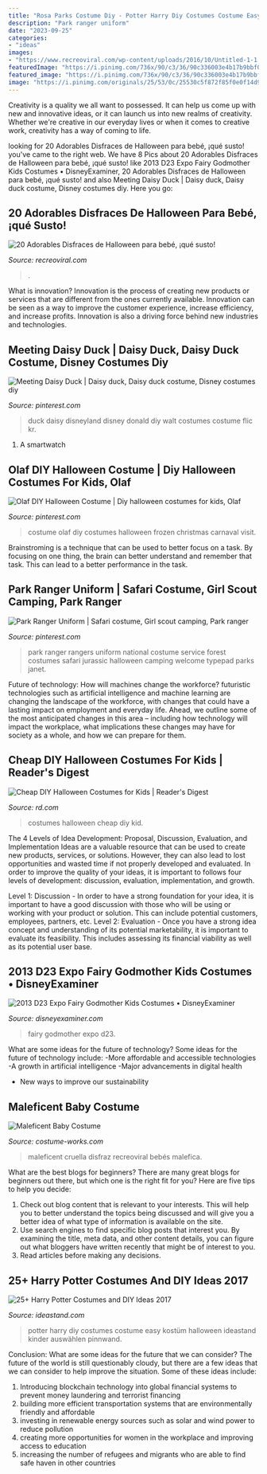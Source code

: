 ```yaml
---
title: "Rosa Parks Costume Diy - Potter Harry Diy Costumes Costume Easy Kostüm Halloween Ideastand Kinder Auswählen Pinnwand"
description: "Park ranger uniform"
date: "2023-09-25"
categories:
- "ideas"
images:
- "https://www.recreoviral.com/wp-content/uploads/2016/10/Untitled-1-1.jpg"
featuredImage: "https://i.pinimg.com/736x/90/c3/36/90c336003e4b17b9bbf0f36633128260--safari-costume-halloween-.jpg"
featured_image: "https://i.pinimg.com/736x/90/c3/36/90c336003e4b17b9bbf0f36633128260--safari-costume-halloween-.jpg"
image: "https://i.pinimg.com/originals/25/53/0c/25530c5f872f85f0e0f14d99d2293bc0.jpg"
---
```



Creativity is a quality we all want to possessed. It can help us come up with new and innovative ideas, or it can launch us into new realms of creativity. Whether we're creative in our everyday lives or when it comes to creative work, creativity has a way of coming to life.

	

		
looking for 20 Adorables Disfraces de Halloween para bebé, ¡qué susto! you've came to the right web. We have 8 Pics about 20 Adorables Disfraces de Halloween para bebé, ¡qué susto! like 2013 D23 Expo Fairy Godmother Kids Costumes • DisneyExaminer, 20 Adorables Disfraces de Halloween para bebé, ¡qué susto! and also Meeting Daisy Duck | Daisy duck, Daisy duck costume, Disney costumes diy. Here you go:
		
    
## 20 Adorables Disfraces De Halloween Para Bebé, ¡qué Susto!

<img loading=lazy src="https://www.recreoviral.com/wp-content/uploads/2016/10/Untitled-1-1.jpg" onerror="this.onerror=null;this.src='https://tse1.mm.bing.net/th?id=OIP.hhMVU-I_y5zpPyFWWMPFIwAAAA&amp;pid=15.1';" alt="20 Adorables Disfraces de Halloween para bebé, ¡qué susto!">

_Source: recreoviral.com_

>. 

	

What is innovation?
Innovation is the process of creating new products or services that are different from the ones currently available. Innovation can be seen as a way to improve the customer experience, increase efficiency, and increase profits. Innovation is also a driving force behind new industries and technologies.

    
## Meeting Daisy Duck | Daisy Duck, Daisy Duck Costume, Disney Costumes Diy

<img loading=lazy src="https://i.pinimg.com/originals/25/53/0c/25530c5f872f85f0e0f14d99d2293bc0.jpg" onerror="this.onerror=null;this.src='https://tse2.mm.bing.net/th?id=OIP.2UUJ3hHRRBAYj0kJVB7I6AHaLH&amp;pid=15.1';" alt="Meeting Daisy Duck | Daisy duck, Daisy duck costume, Disney costumes diy">

_Source: pinterest.com_

>duck daisy disneyland disney donald diy walt costumes costume flic kr. 

	

1. A smartwatch

    
## Olaf DIY Halloween Costume | Diy Halloween Costumes For Kids, Olaf

<img loading=lazy src="https://i.pinimg.com/736x/23/fc/1f/23fc1f95a5241d06e9e8fc73fd56a904.jpg" onerror="this.onerror=null;this.src='https://tse3.mm.bing.net/th?id=OIP.5JBl8iOFaoCsOs8nE-5MngHaJ4&amp;pid=15.1';" alt="Olaf DIY Halloween Costume | Diy halloween costumes for kids, Olaf">

_Source: pinterest.com_

>costume olaf diy costumes halloween frozen christmas carnaval visit. 

	

Brainstroming is a technique that can be used to better focus on a task. By focusing on one thing, the brain can better understand and remember that task. This can lead to a better performance in the task.

    
## Park Ranger Uniform | Safari Costume, Girl Scout Camping, Park Ranger

<img loading=lazy src="https://i.pinimg.com/736x/90/c3/36/90c336003e4b17b9bbf0f36633128260--safari-costume-halloween-.jpg" onerror="this.onerror=null;this.src='https://tse4.mm.bing.net/th?id=OIP.Sjofv1bY38gslXpdYoS9JwAAAA&amp;pid=15.1';" alt="Park Ranger Uniform | Safari costume, Girl scout camping, Park ranger">

_Source: pinterest.com_

>park ranger rangers uniform national costume service forest costumes safari jurassic halloween camping welcome typepad parks janet. 

	

Future of technology: How will machines change the workforce?
futuristic technologies such as artificial intelligence and machine learning are changing the landscape of the workforce, with changes that could have a lasting impact on employment and everyday life. Ahead, we outline some of the most anticipated changes in this area – including how technology will impact the workplace, what implications these changes may have for society as a whole, and how we can prepare for them.

    
## Cheap DIY Halloween Costumes For Kids | Reader&#039;s Digest

<img loading=lazy src="https://www.rd.com/wp-content/uploads/2016/10/05-cheap-kid-halloween-costumes.jpg" onerror="this.onerror=null;this.src='https://tse2.mm.bing.net/th?id=OIP.-pVuuEN7Tf3cedu6rA08fgHaE8&amp;pid=15.1';" alt="Cheap DIY Halloween Costumes for Kids | Reader&#039;s Digest">

_Source: rd.com_

>costumes halloween cheap diy kid. 

	

The 4 Levels of Idea Development: Proposal, Discussion, Evaluation, and Implementation
Ideas are a valuable resource that can be used to create new products, services, or solutions. However, they can also lead to lost opportunities and wasted time if not properly developed and evaluated.
In order to improve the quality of your ideas, it is important to follows four levels of development: discussion, evaluation, implementation, and growth.

Level 1: Discussion - In order to have a strong foundation for your idea, it is important to have a good discussion with those who will be using or working with your product or solution. This can include potential customers, employees, partners, etc. Level 2: Evaluation - Once you have a strong idea concept and understanding of its potential marketability, it is important to evaluate its feasibility. This includes assessing its financial viability as well as its potential user base.

    
## 2013 D23 Expo Fairy Godmother Kids Costumes • DisneyExaminer

<img loading=lazy src="https://disneyexaminer.com/wp-content/uploads/2013/08/2013-d23-expo-fairy-godmother-kids-costumes.jpg" onerror="this.onerror=null;this.src='https://tse2.mm.bing.net/th?id=OIP.9fzp8JJzHOYDrE1OiRjXPgHaLH&amp;pid=15.1';" alt="2013 D23 Expo Fairy Godmother Kids Costumes • DisneyExaminer">

_Source: disneyexaminer.com_

>fairy godmother expo d23. 

	

What are some ideas for the future of technology?
Some ideas for the future of technology include: 
-More affordable and accessible technologies 
-A growth in artificial intelligence 
-Major advancements in digital health 
- New ways to improve our sustainability

    
## Maleficent Baby Costume

<img loading=lazy src="https://photos.costume-works.com/full/maleficent91.jpg" onerror="this.onerror=null;this.src='https://tse3.mm.bing.net/th?id=OIP.1-plm7U1UT0PXtMyqPIXHAHaKh&amp;pid=15.1';" alt="Maleficent Baby Costume">

_Source: costume-works.com_

>maleficent cruella disfraz recreoviral bebés malefica. 

	

What are the best blogs for beginners?
There are many great blogs for beginners out there, but which one is the right fit for you? Here are five tips to help you decide: 
1. Check out blog content that is relevant to your interests. This will help you to better understand the topics being discussed and will give you a better idea of what type of information is available on the site. 
2. Use search engines to find specific blog posts that interest you. By examining the title, meta data, and other content details, you can figure out what bloggers have written recently that might be of interest to you. 
3. Read articles before making any decisions.

    
## 25+ Harry Potter Costumes And DIY Ideas 2017

<img loading=lazy src="https://ideastand.com/wp-content/uploads/2017/09/harry-potter-costumes/4-harry-potter-halloween-costume-diy.jpg" onerror="this.onerror=null;this.src='https://tse3.mm.bing.net/th?id=OIP.xH7I30Do8tmMVu9ROv7GvwHaT1&amp;pid=15.1';" alt="25+ Harry Potter Costumes and DIY Ideas 2017">

_Source: ideastand.com_

>potter harry diy costumes costume easy kostüm halloween ideastand kinder auswählen pinnwand. 

	

Conclusion: What are some ideas for the future that we can consider?
The future of the world is still questionably cloudy, but there are a few ideas that we can consider to help improve the situation. Some of these ideas include: 
1. Introducing blockchain technology into global financial systems to prevent money laundering and terrorist financing 
2. building more efficient transportation systems that are environmentally friendly and affordable 
3. investing in renewable energy sources such as solar and wind power to reduce pollution 
4. creating more opportunities for women in the workplace and improving access to education 
5. increasing the number of refugees and migrants who are able to find safe haven in other countries 

